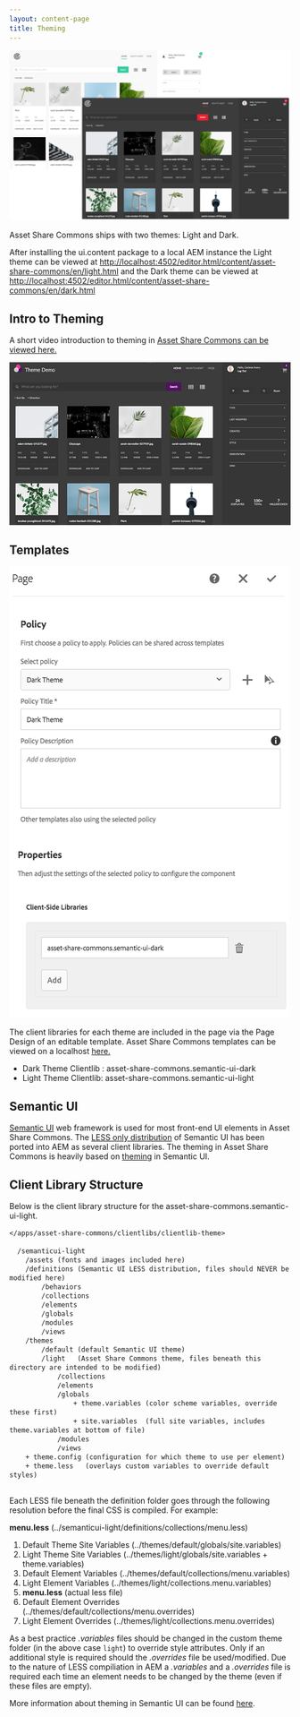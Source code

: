 ```yaml
---
layout: content-page
title: Theming
---
```


![Light and Dark themes](./images/main.png)

Asset Share Commons ships with two themes: Light and Dark.

After installing the ui.content package to a local AEM instance the Light theme can be viewed at [http://localhost:4502/editor.html/content/asset-share-commons/en/light.html](http://localhost:4502/editor.html/content/asset-share-commons/en/light.html) and the Dark theme can be viewed at [http://localhost:4502/editor.html/content/asset-share-commons/en/dark.html](http://localhost:4502/editor.html/content/asset-share-commons/en/dark.html)

## Intro to Theming

A short video introduction to theming in [Asset Share Commons can be viewed here.](https://helpx.adobe.com/experience-manager/kt/assets/using/asset-share-commons-article-understand/asset-share-commons-feature-video-theming.html)

![Custom Theme screenshot](./images/custom-theme.png)

## Templates

![Page Design Policy](./images/page-design-policy-dialog.png)

The client libraries for each theme are included in the page via the Page Design of an editable template. Asset Share Commons templates can be viewed on a localhost [here.](http://localhost:4502/libs/wcm/core/content/sites/templates.html/conf/asset-share-commons) 

* Dark Theme Clientlib : asset-share-commons.semantic-ui-dark
* Light Theme Clientlib: asset-share-commons.semantic-ui-light

## Semantic UI

[Semantic UI](https://semantic-ui.com/) web framework is used for most front-end UI elements in Asset Share Commons. The [LESS only distribution](https://semantic-ui.com/introduction/advanced-usage.html#less-only-distribution) of Semantic UI has been ported into AEM as several client libraries. The theming in Asset Share Commons is heavily based on [theming](https://semantic-ui.com/usage/theming.html) in Semantic UI.

## Client Library Structure

Below is the client library structure for the asset-share-commons.semantic-ui-light.

```
</apps/asset-share-commons/clientlibs/clientlib-theme>

  /semanticui-light
    /assets (fonts and images included here)
    /definitions (Semantic UI LESS distribution, files should NEVER be modified here)
        /behaviors
        /collections
        /elements
        /globals
        /modules
        /views
    /themes
        /default (default Semantic UI theme)
        /light   (Asset Share Commons theme, files beneath this directory are intended to be modified) 
            /collections
            /elements
            /globals
                + theme.variables (color scheme variables, override these first)
                + site.variables  (full site variables, includes theme.variables at bottom of file)
            /modules
            /views
    + theme.config (configuration for which theme to use per element)
    + theme.less   (overlays custom variables to override default styles)
    
```

Each LESS file beneath the definition folder goes through the following resolution before the final CSS is compiled. For example:

**menu.less** (../semanticui-light/definitions/collections/menu.less)

1. Default Theme Site Variables (../themes/default/globals/site.variables)
2. Light Theme Site Variables (../themes/light/globals/site.variables + theme.variables)
3. Default Element Variables (../themes/default/collections/menu.variables)
4. Light Element Variables (../themes/light/collections.menu.variables)
5. **menu.less** (actual less file)
6. Default Element Overrides (../themes/default/collections/menu.overrides)
7. Light Element Overrides (../themes/light/collections.menu.overrides)

As a best practice *.variables* files should be changed in the custom theme folder (in the above case `light`) to override style attributes. Only if an additional style is required should the *.overrides* file be used/modified. Due to the nature of LESS compiliation in AEM a *.variables* and a *.overrides* file is required each time an element needs to be changed by the theme (even if these files are empty). 

More information about theming in Semantic UI can be found [here](https://semantic-ui.com/usage/theming.html#definition-file). 
